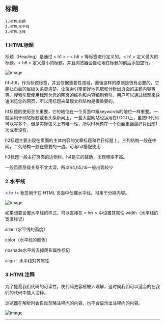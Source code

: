 ## 标题


```
1.HTML标题
2.HTML水平线
3.HTML注释
```

### 1.HTML标题

标题（Heading）是通过 < h1 > - < h6 > 等标签进行定义的。< h1 > 定义最大的标题。< h6 > 定义最小的标题，并且浏览器会自动地在标题的前后添加空行。

![image](https://i.imgur.com/nDtnON9.png)

h1~h6，作为标题标签，并且依据重要性递减，遵循这样的原则是很有必要的，它能让页面的层级关系更清楚，让搜索引擎更好地抓取和分析出页面的主题内容等等。搜索引擎使用标题为您的网页的结构和内容编制索引，用户可以通过标题来快速浏览您的网页，所以用标题来呈现文档结构是很重要的。

h1标题的使用至关重要，它的地位在一个页面中跟keywords的地位一样重要。一般运用于网站标题或者头条新闻上，一些大型网站也运用在LOGO上，虽然h1代码可以写多个，但是实际语义上有唯一性，所以h1标题在一个页面里面最好只出现1次或者没有。

h2标题主要出现在页面的主体内容的文章标题和栏目标题上，三列结构一般在中间，二列结构一般在重要的一边。可与h3搭配使用

h3标题一般主打页面的边侧栏。h4是它的辅助，出现频率不高。

一般页面层级关系不宜太深，所以h4,h5,h6一般出现较少

### 2.水平线

< hr /> 标签用于在 HTML 页面中创建水平线，可用于分隔内容。

![image](https://i.imgur.com/Bow6nSp.png)

如果想要设置水平线的样式，可以直接在 < hr/ > 中设置其属性
 width（水平线的宽度标记） 

 size（水平线的高度） 

 color（水平线的颜色）

 noshade水平线去掉阴影属性标记

 align：水平线对齐属性-

### 3.HTML注释

为了提高我们代码的可读性，使代码更容易被人理解，这时候我们可以适当的在我们的代码中插入注释。

浏览器在解析时会自动忽略注释内的内容，也不会显示出注释内的内容。

![image](https://i.imgur.com/VQYOh5Z.png)

---